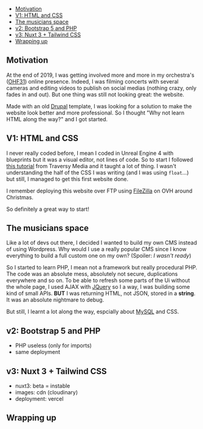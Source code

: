 - [Motivation](#motivation)
- [V1: HTML and CSS](#v1-html-and-css)
- [The musicians space](#the-musicians-space)
- [v2: Bootstrap 5 and PHP](#v2-bootstrap-5-and-php)
- [v3: Nuxt 3 + Tailwind CSS](#v3-nuxt-3--tailwind-css)
- [Wrapping up](#wrapping-up)

## Motivation

At the end of 2019, I was getting involved more and more in my orchestra's ([OHF31](/projects/ohf31-website)) online presence. Indeed, I was filming concerts with several cameras and editing videos to publish on social medias (nothing crazy, only fades in and out). But one thing was still not looking great: the website.

Made with an old [Drupal](https://www.drupal.org/) template, I was looking for a solution to make the website look better and more professional. So I thought "Why not learn HTML along the way?" and I got started.

## V1: HTML and CSS

I never really coded before, I mean I coded in Unreal Engine 4 with blueprints but it was a visual editor, not lines of code. So to start I followed [this tutorial](https://www.youtube.com/watch?v=UB1O30fR-EE) from Traversy Media and it taught a lot of thing. I wasn't understanding the half of the CSS I was writing (and I was using `float`...) but still, I managed to get this first website done.

I remember deploying this website over FTP using [FileZilla](https://filezilla-project.org/) on OVH around Christmas.

So definitely a great way to start!

## The musicians space

Like a lot of devs out there, I decided I wanted to build my own CMS instead of using Wordpress. Why would I use a really popular CMS since I know everything to build a full custom one on my own? (Spoiler: _I wasn't ready_)

So I started to learn PHP, I mean not a framework but really procedural PHP. The code was an absolute mess, absolutely not secure, duplications everywhere and so on. To be able to refresh some parts of the Ui without the whole page, I used AJAX with [JQuery](https://jquery.com/) so I a way, I was building some kind of small APIs. **BUT** I was returning HTML, not JSON, stored in a **string**. It was an absolute nightmare to debug.

But still, I learnt a lot along the way, espcially about [MySQL](https://www.mysql.com/) and CSS.

## v2: Bootstrap 5 and PHP

- PHP useless (only for imports)
- same deployment

## v3: Nuxt 3 + Tailwind CSS

- nuxt3: beta = instable
- images: cdn (cloudinary)
- deployment: vercel

## Wrapping up
